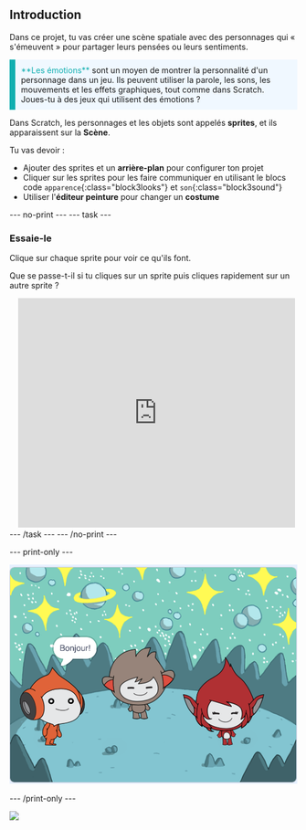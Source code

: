 ## Introduction

Dans ce projet, tu vas créer une scène spatiale avec des personnages qui « s'émeuvent » pour partager leurs pensées ou leurs sentiments.

<p style="border-left: solid; border-width:10px; border-color: #0faeb0; background-color: aliceblue; padding: 10px;">
<span style="color: #0faeb0">**Les émotions**</span> sont un moyen de montrer la personnalité d'un personnage dans un jeu. Ils peuvent utiliser la parole, les sons, les mouvements et les effets graphiques, tout comme dans Scratch. Joues-tu à des jeux qui utilisent des émotions ?
</p>

Dans Scratch, les personnages et les objets sont appelés **sprites**, et ils apparaissent sur la **Scène**.

Tu vas devoir :
+ Ajouter des sprites et un **arrière-plan** pour configurer ton projet
+ Cliquer sur les sprites pour les faire communiquer en utilisant le blocs code `apparence`{:class="block3looks"} et `son`{:class="block3sound"}
+ Utiliser l'**éditeur peinture** pour changer un **costume**

--- no-print --- --- task ---
### Essaie-le
<div style="display: flex; flex-wrap: wrap">
<div style="flex-basis: 175px; flex-grow: 1">  
Clique sur chaque sprite pour voir ce qu'ils font. 

Que se passe-t-il si tu cliques sur un sprite puis cliques rapidement sur un autre sprite ?
</div>
<div class="scratch-preview" style="margin-left: 15px;">
  <iframe allowtransparency="true" width="485" height="402" src="https://scratch.mit.edu/projects/embed/485673032/?autostart=false" frameborder="0"></iframe>
</div>
</div>
--- /task --- --- /no-print ---

--- print-only ---

![Le projet achevé.](images/showcase_static.png)

--- /print-only ---

![](https://code.org/api/hour/begin_raspi_space.png)

